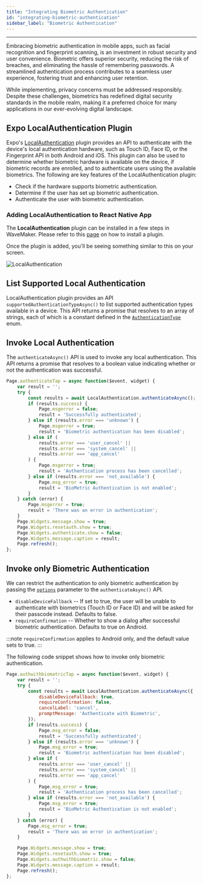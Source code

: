 ```yaml
---
title: "Integrating Biometric Authentication"
id: "integrating-biometric-authentication"
sidebar_label: "Biometric Authentication"
---
```

---
Embracing biometric authentication in mobile apps, such as facial recognition and fingerprint scanning, is an investment in robust security and user convenience. Biometric offers superior security, reducing the risk of breaches, and eliminating the hassle of remembering passwords. A streamlined authentication process contributes to a seamless user experience, fostering trust and enhancing user retention. 

While implementing, privacy concerns must be addressed responsibly. Despite these challenges, biometrics has redefined digital security standards in the mobile realm, making it a preferred choice for many applications in our ever-evolving digital landscape.

## Expo LocalAuthentication Plugin

Expo's [LocalAuthentication](https://docs.expo.io/versions/latest/sdk/local-authentication/) plugin provides an API to authenticate with the device's local authentication hardware, such as Touch ID, Face ID, or the Fingerprint API in both Android and iOS.
This plugin can also be used to determine whether biometric hardware is available on the device, if biometric records are enrolled, and to authenticate users using the available biometrics.
The following are key features of the LocalAuthentication plugin:

- Check if the hardware supports biometric authentication.
- Determine if the user has set up biometric authentication.
- Authenticate the user with biometric authentication.

### Adding LocalAuthentication to React Native App

The **LocalAuthentication** plugin can be installed in a few steps in WaveMaker. Please refer to this [page](https://docs.wavemaker.com/learn/react-native/third-party-expo-plugins#expo) on how to install a plugin.

Once the plugin is added, you'll be seeing something similar to this on your screen.

![LocalAuthentication](/learn/assets/install-localauth.png)

## List Supported Local Authentication

LocalAuthentication plugin provides an API `supportedAuthenticationTypeAsync()` to list supported authentication types available in a device.
This API returns a promise that resolves to an array of strings, each of which is a constant defined in the [`AuthenticationType`](https://docs.expo.dev/versions/latest/sdk/local-authentication/#authenticationtype) enum.

## Invoke Local Authentication

The `authenticateAsync()` API is used to invoke any local authentication. This API returns a promise that resolves to a boolean value indicating whether or not the authentication was successful.

```javascript
Page.authenticateTap = async function($event, widget) {
    var result = '';
    try {
        const results = await LocalAuthentication.authenticateAsync();
        if (results.success) {
            Page.msgerror = false;
            result = 'Successfully authenticated';
        } else if (results.error === 'unknown') {
            Page.msgerror = true;
            result = 'Biometric authentication has been disabled';
        } else if (
            results.error === 'user_cancel' ||
            results.error === 'system_cancel' ||
            results.error === 'app_cancel'
        ) {
            Page.msgerror = true;
            result = 'Authentication process has been cancelled';
        } else if (results.error === 'not_available') {
            Page.msg_error = true;
            result = 'BioMetric Authentication is not enabled';
        }
    } catch (error) {
        Page.msgerror = true;
        result = 'There was an error in authentication';
    }
    Page.Widgets.message.show = true;
    Page.Widgets.resetauth.show = true;
    Page.Widgets.authenticate.show = false;
    Page.Widgets.message.caption = result;
    Page.refresh();
};
```

## Invoke only Biometric Authentication 

We can restrict the authentication to only biometric authentication by passing the [`options`](https://docs.expo.dev/versions/latest/sdk/local-authentication/#localauthenticationauthenticateasyncoptions) parameter to the `authenticateAsync()` API.

- `disableDeviceFallback` -- If set to true, the user will be unable to authenticate with biometrics (Touch ID or Face ID) and will be asked for their passcode instead. Defaults to false.
- `requireConfirmation` -- Whether to show a dialog after successful biometric authentication. Defaults to true on Android.

:::note
`requireConfirmation` applies to Android only, and the default value sets to true.
:::

The following code snippet shows how to invoke only biometric authentication.

```javascript
Page.authwithbiomatricTap = async function($event, widget) {
    var result = '';
    try {
        const results = await LocalAuthentication.authenticateAsync({
            disableDeviceFallback: true,
            requireConfirmation: false,
            cancelLabel: 'cancel',
            promptMessage: 'Authenticate with Biometric',
        });
        if (results.success) {
            Page.msg_error = false;
            result = 'Successfully authenticated';
        } else if (results.error === 'unknown') {
            Page.msg_error = true;
            result = 'Biometric authentication has been disabled';
        } else if (
            results.error === 'user_cancel' ||
            results.error === 'system_cancel' ||
            results.error === 'app_cancel'
        ) {
            Page.msg_error = true;
            result = 'Authentication process has been cancelled';
        } else if (results.error === 'not_available') {
            Page.msg_error = true;
            result = 'BioMetric Authentication is not enabled';
        }
    } catch (error) {
        Page.msg_error = true;
        result = 'There was an error in authentication';
    }

    Page.Widgets.message.show = true;
    Page.Widgets.resetauth.show = true;
    Page.Widgets.authwithbiomatric.show = false;
    Page.Widgets.message.caption = result;
    Page.refresh();
};
```
